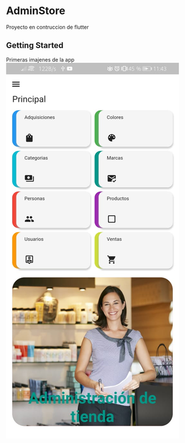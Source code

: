 # AdminStore

Proyecto en contruccion de flutter

## Getting Started

Primeras imajenes de la app
<img src="./capturas/WhatsApp Image 2021-03-26 at 11.46.11 PM.jpeg" alt="My cool logo"/>
